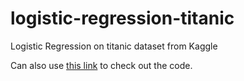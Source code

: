 # logistic-regression-titanic
 Logistic Regression on titanic dataset from Kaggle

 Can also use <a href='https://nbviewer.org/github/rchiedev/logistic-regression-titanic/blob/main/logistic-regression-titanic.ipynb'>this link<a/> to check out the code.
